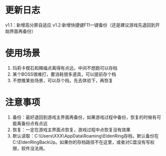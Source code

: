 # 更新日志
v1.1：新增高分屏自适应
v1.2:新增快捷键F11一键备份（还是建议游戏先退回到开始界面再备份）

# 使用场景
1. 玛莉卡楔石和赐福点离得有点远，中间不想跑可以存档
2. 某个BOSS很难打，要消耗很多道具，可以提前存个档
3. 不想推某些场景，可以存个档，先去体验下，再恢复

# 注意事项
1. 备份：最好退回到游戏主界面再备份，如果游戏过程中备份，恢复的时候有可能离备份点有点远
2. 恢复：一定在游戏主界面点恢复，游戏过程中点恢复没有效果
3. 默认读取：C:\Users\XXX\AppData\Roaming\EldenRing存档，默认备份在C:\EldenRingBackUp。如果你的存档路径不在这里，或者对C盘没有写权限，软件没法用。
